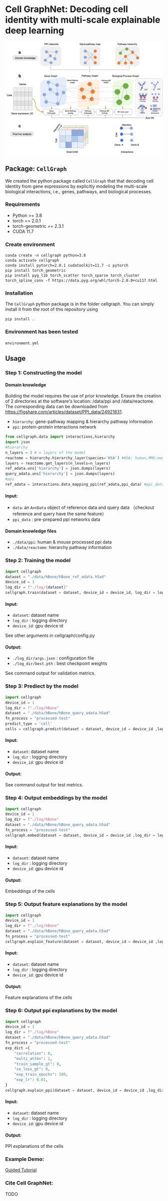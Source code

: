 # Cell GraphNet: Decoding cell identity with multi-scale explainable deep learning 

![Workflow](./resource/framework.png)

## Package: `CellGraph`

We created the python package called `CellGraph` that that decoding cell identity from gene expressions by explicitly modeling the multi-scale biological interactions, i.e., genes, pathways, and biological processes.

### Requirements

+ Python >= 3.8
+ torch == 2.0.1
+ torch-geometric == 2.3.1
+ CUDA 11.7

### Create environment 

```
conda create -n cellgraph python=3.8
conda activate cellgraph
conda install pytorch=2.0.1 cudatoolkit=11.7 -c pytorch
pip install torch_geometric
pip install pyg_lib torch_scatter torch_sparse torch_cluster torch_spline_conv -f https://data.pyg.org/whl/torch-2.0.0+cu117.html
```

### Installation

The `CellGraph` python package is in the folder cellgraph. You can simply install it from the root of this repository using

```
pip install .
```

### Environment has been tested

`environment.yml`

## Usage

### Step 1: Constructing the model

#### Domain knowledge
Building the model requires the use of prior knowledge. Ensure the creation of 2 directories at the software's location: /data/ppi and /data/reactome. The corresponding data can be downloaded from https://figshare.com/articles/dataset/PPI_data/24921831.

+ `hierarchy`: gene-pathway mapping & hierarchy pathway information
+ `ppi`: protein-protein interactions network

```py
from cellgraph.data import interactions,hierarchy
import json
#hierarchy
n_layers = 3 # n layers of the model
reactome = hierarchy.hierarchy_layer(species='HSA') #HSA: human,MMU:mouse  
layers = reactome.get_layers(n_levels=n_layers)
ref_adata.uns['hierarchy'] = json.dumps(layers) 
query_adata.uns['hierarchy'] = json.dumps(layers)
#ppi
ref_adata = interactions.data_mapping_ppi(ref_adata,ppi_data) #ppi_data: ppi network
```
#### Input:

+ `data`: an `AnnData` object of reference data and query data （checkout reference and query have the same feature）
+ `ppi_data` : pre-prepared ppi networks data
#### Domain knowledge files
+ `./data/ppi`: human & mouse processed ppi data
+ `./data/reactome`: hierarchy pathway information

### Step 2: Training the model

```py
import cellgraph
dataset = "./data/hBone/hBone_ref_adata.h5ad"
device_id = 1
log_dir = f"./log/{dataset}"
cellgraph.train(dataset = dataset, device_id = device_id, log_dir = log_dir)
```

#### Input:

+ `dataset`: dataset name 
+ `log_dir` : logging directory
+ `device_id`: gpu device id

See other arguments in cellgraph/config.py

#### Output:

+ `./log_dir/args.json` : configuration file
+ `./log_dir/best.pth` : best checkpoint weights

See command output for validation metrics.

### Step 3: Prediect by the model

```py
import cellgraph
device_id = 1
log_dir = f"./log/hBone"
dataset = "./data/hBone/hBone_query_adata.h5ad"
fn_process = "processed-test"
predict_type = 'cell'
cells = cellgraph.predict(dataset = dataset, device_id = device_id ,log_dir = log_dir, fn_process = fn_process, predict_type = predict_type)
```

#### Input:

+ `dataset`: dataset name 
+ `log_dir` : logging directory
+ `device_id`: gpu device id

#### Output:

See command output for test metrics.

### Step 4: Output embeddings by the model

```py
import cellgraph
device_id = 1
log_dir = f"./log/hBone"
dataset = "./data/hBone/hBone_query_adata.h5ad"
fn_process = "processed-test"
cellgraph.embed(dataset = dataset, device_id = device_id ,log_dir = log_dir, out_embed = "output", fn_process = fn_process)
```

#### Input:

+ `dataset`: dataset name 
+ `log_dir` : logging directory
+ `device_id`: gpu device id

#### Output:

Embeddings of the cells

### Step 5: Output feature explanations by the model

```py
import cellgraph
device_id = 1
log_dir = f"./log/hBone"
dataset = "./data/hBone/hBone_query_adata.h5ad"
fn_process = "processed-test"
cellgraph.explain_feature(dataset = dataset, device_id = device_id ,log_dir = log_dir, explain_method = "grad", fn_process = fn_process)
```

#### Input:

+ `dataset`: dataset name 
+ `log_dir` : logging directory
+ `device_id`: gpu device id

#### Output:

Feature explanations of the cells

### Step 6: Output ppi explanations by the model

```py
import cellgraph
device_id = 1
log_dir = f"./log/hBone"
dataset = "./data/hBone/hBone_query_adata.h5ad"
fn_process = "processed-test"
exp_dict ={
    "correlation": 0,
    "multi_atten": 1,
    "train_sample_gt": 0,
    "ce_loss_gt": 0,
    "exp_train_epochs": 100,
    "exp_lr": 0.01,
}
cellgraph.explain_ppi(dataset = dataset, device_id = device_id ,log_dir = log_dir, fn_process = fn_process, **exp_dict)
```

#### Input:

+ `dataset`: dataset name 
+ `log_dir` : logging directory
+ `device_id`: gpu device id

#### Output:

PPI explanations of the cells

### Example Demo:

[Guided Tutorial](test/tutorial.ipynb)

### Cite Cell  GraphNet:

TODO

